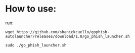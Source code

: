# How to use:

run: 

`wget https://github.com/shanickcuello/gophish-autolauncher/releases/download/1.0/go_phish_launcher.sh`


`sudo ./go_phish_launcher.sh`

